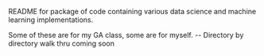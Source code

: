 README for package of code containing various data science and machine learning implementations.

Some of these are for my GA class, some are for myself. 
-- Directory by directory walk thru coming soon

